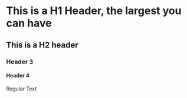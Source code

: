 # This is a H1 Header, the largest you can have 
## This is a H2 header
### Header 3
#### Header 4
Regular Text
